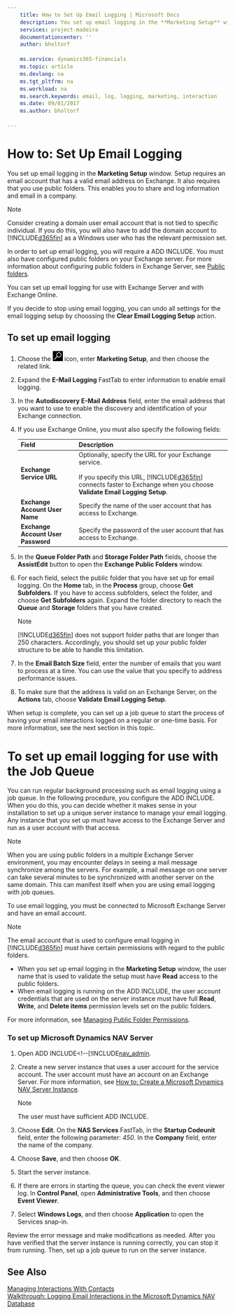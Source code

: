 ```yaml
---
    title: How to Set Up Email Logging | Microsoft Docs
    description: You set up email logging in the **Marketing Setup** window. Setup requires an email account that has a valid email address on Exchange. It also requires that you use public folders. This enables you to share and log information and email in a company.
    services: project-madeira
    documentationcenter: ''
    author: bholtorf

    ms.service: dynamics365-financials
    ms.topic: article
    ms.devlang: na
    ms.tgt_pltfrm: na
    ms.workload: na
    ms.search.keywords: email, log, logging, marketing, interaction
    ms.date: 09/01/2017
    ms.author: bholtorf

---
```

# How to: Set Up Email Logging
You set up email logging in the **Marketing Setup** window. Setup requires an email account that has a valid email address on Exchange. It also requires that you use public folders. This enables you to share and log information and email in a company.  
  
> [!NOTE]  
>  Consider creating a domain user email account that is not tied to specific individual. If you do this, you will also have to add the domain account to [!INCLUDE[d365fin](includes/d365fin_md.md)] as a Windows user who has the relevant permission set.  
  
In order to set up email logging, you will require a ADD INCLUDE<!--[!INCLUDE[navnow](includes/demolong_md.md)]-->. You must also have configured public folders on your Exchange server. For more information about configuring public folders in Exchange Server, see [Public folders](http://go.microsoft.com/fwlink/?LinkId=526140).  
  
You can set up email logging for use with Exchange Server and with Exchange Online.  

If you decide to stop using email logging, you can undo all settings for the email logging setup by choossing the **Clear Email Logging Setup** action.  
  
## To set up email logging    
1. Choose the ![Search for Page or Report](media/ui-search/search_small.png "Search for Page or Report icon") icon, enter **Marketing Setup**, and then choose the related link.  
2. Expand the **E-Mail Logging** FastTab to enter information to enable email logging.  
3. In the **Autodiscovery E-Mail Address** field, enter the email address that you want to use to enable the discovery and identification of your Exchange connection.  
4. If you use Exchange Online, you must also specify the following fields:  
  
    |Field|Description|  
    |---------------------------------|---------------------------------------|  
    |**Exchange Service URL**|Optionally, specify the URL for your Exchange service.<br /><br /> If you specify this URL, [!INCLUDE[d365fin](includes/d365fin_md.md)] connects faster to Exchange when you choose **Validate Email Logging Setup**.|  
    |**Exchange Account User Name**|Specify the name of the user account that has access to Exchange.|  
    |**Exchange Account User Password**|Specify the password of the user account that has access to Exchange.|  
  
5. In the **Queue Folder Path** and **Storage Folder Path** fields, choose the **AssistEdit** button to open the **Exchange Public Folders** window.  
6. For each field, select the public folder that you have set up for email logging. On the **Home** tab, in the **Process** group, choose **Get Subfolders**. If you have to access subfolders, select the folder, and choose **Get Subfolders** again. Expand the folder directory to reach the **Queue** and **Storage** folders that you have created.  
  
    > [!NOTE]  
    >  [!INCLUDE[d365fin](includes/d365fin_md.md)] does not support folder paths that are longer than 250 characters. Accordingly, you should set up your public folder structure to be able to handle this limitation.  
  
7. In the **Email Batch Size** field, enter the number of emails that you want to process at a time. You can use the value that you specify to address performance issues.  
8. To make sure that the address is valid on an Exchange Server, on the **Actions** tab, choose **Validate Email Logging Setup**.  
  
When setup is complete, you can set up a job queue to start the process of having your email interactions logged on a regular or one-time basis. For more information, see the next section in this topic.  
  
# To set up email logging for use with the Job Queue
You can run regular background processing such as email logging using a job queue. In the following procedure, you configure the ADD INCLUDE<!--[!INCLUDE[nav_server](includes/nav_server_md.md)]-->. When you do this, you can decide whether it makes sense in your installation to set up a unique server instance to manage your email logging. Any instance that you set up must have access to the Exchange Server and run as a user account with that access.  
  
> [!NOTE]  
>  When you are using public folders in a multiple Exchange Server environment, you may encounter delays in seeing a mail message synchronize among the servers. For example, a mail message on one server can take several minutes to be synchronized with another server on the same domain. This can manifest itself when you are using email logging with job queues.  
  
To use email logging, you must be connected to Microsoft Exchange Server and have an email account.  
  
> [!NOTE]  
>  The email account that is used to configure email logging in [!INCLUDE[d365fin](includes/d365fin_md.md)] must have certain permissions with regard to the public folders.  
>   
>  * When you set up email logging in the **Marketing Setup** window, the user name that is used to validate the setup must have **Read** access to the public folders.  
>  * When email logging is running on the ADD INCLUDE<!--[!INCLUDE[nav_server](includes/nav_server_md.md)]-->, the user account credentials that are used on the server instance must have full **Read**, **Write**, and **Delete items** permission levels set on the public folders.  
>   
>  For more information, see [Managing Public Folder Permissions](http://go.microsoft.com/fwlink/?LinkId=246183).  
  
### To set up Microsoft Dynamics NAV Server  
1. Open ADD INCLUDE<!--[!INCLUDE[nav_admin](includes/Microsoft%20Dynamics%20NAV%20Server%20Administration%20Tool.md).  
2. Create a new server instance that uses a user account for the service account. The user account must have an account on an Exchange Server. For more information, see [How to: Create a Microsoft Dynamics NAV Server Instance](../How%20to:%20Create%20a%20Microsoft%20Dynamics%20NAV%20Server%20Instance.md).  
  
    > [!NOTE]  
    >  The user must have sufficient ADD INCLUDE<!--[!INCLUDE[navnow](includes/demolong_md.md)]-->.  
  
3. Choose **Edit**. On the **NAS Services** FastTab, in the **Startup Codeunit** field, enter the following parameter: *450*. In the **Company** field, enter the name of the company.  
4. Choose **Save**, and then choose **OK**.  
5. Start the server instance.  
6. If there are errors in starting the queue, you can check the event viewer log. In **Control Panel**, open **Administrative Tools**, and then choose **Event Viewer**.  
7. Select **Windows Logs**, and then choose **Application** to open the Services snap-in.  
  
 Review the error message and make modifications as needed. After you have verified that the server instance is running correctly, you can stop it from running. Then, set up a job queue to run on the server instance.  

## See Also  
[Managing Interactions With Contacts](marketing-interactions.md)   
[Walkthrough: Logging Email Interactions in the Microsoft Dynamics NAV Database](walkthrough-logging-email-interactions-in-the-database.md)   
